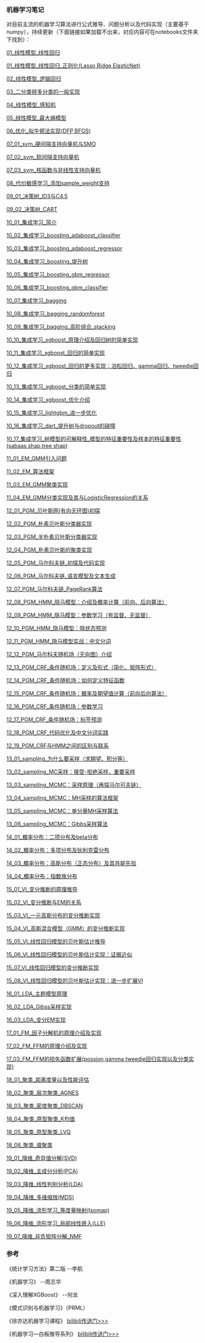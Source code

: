 ### 机器学习笔记

对目前主流的机器学习算法进行公式推导、问题分析以及代码实现（主要基于numpy），持续更新（下面链接如果加载不出来，对应内容可在notebooks文件夹下找到）：  



[01_线性模型_线性回归](https://nbviewer.jupyter.org/github/zhulei227/ML_Notes/blob/master/notebooks/01_%E7%BA%BF%E6%80%A7%E6%A8%A1%E5%9E%8B_%E7%BA%BF%E6%80%A7%E5%9B%9E%E5%BD%92.ipynb)

[01_线性模型_线性回归_正则化(Lasso,Ridge,ElasticNet)](https://nbviewer.jupyter.org/github/zhulei227/ML_Notes/blob/master/notebooks/01_%E7%BA%BF%E6%80%A7%E6%A8%A1%E5%9E%8B_%E7%BA%BF%E6%80%A7%E5%9B%9E%E5%BD%92_%E6%AD%A3%E5%88%99%E5%8C%96(Lasso%2CRidge%2CElasticNet).ipynb)

[02_线性模型_逻辑回归](https://nbviewer.jupyter.org/github/zhulei227/ML_Notes/blob/master/notebooks/02_%E7%BA%BF%E6%80%A7%E6%A8%A1%E5%9E%8B_%E9%80%BB%E8%BE%91%E5%9B%9E%E5%BD%92.ipynb)

[03_二分类转多分类的一般实现](https://nbviewer.jupyter.org/github/zhulei227/ML_Notes/blob/master/notebooks/03_%E4%BA%8C%E5%88%86%E7%B1%BB%E8%BD%AC%E5%A4%9A%E5%88%86%E7%B1%BB%E7%9A%84%E4%B8%80%E8%88%AC%E5%AE%9E%E7%8E%B0.ipynb)

[04_线性模型_感知机](https://nbviewer.jupyter.org/github/zhulei227/ML_Notes/blob/master/notebooks/04_%E7%BA%BF%E6%80%A7%E6%A8%A1%E5%9E%8B_%E6%84%9F%E7%9F%A5%E6%9C%BA.ipynb)

[05_线性模型_最大熵模型](https://nbviewer.jupyter.org/github/zhulei227/ML_Notes/blob/master/notebooks/05_%E7%BA%BF%E6%80%A7%E6%A8%A1%E5%9E%8B_%E6%9C%80%E5%A4%A7%E7%86%B5%E6%A8%A1%E5%9E%8B.ipynb)

[06_优化_拟牛顿法实现(DFP,BFGS)](https://nbviewer.jupyter.org/github/zhulei227/ML_Notes/blob/master/notebooks/06_%E4%BC%98%E5%8C%96_%E6%8B%9F%E7%89%9B%E9%A1%BF%E6%B3%95%E5%AE%9E%E7%8E%B0(DFP%2CBFGS).ipynb)

[07_01_svm_硬间隔支持向量机与SMO](https://nbviewer.jupyter.org/github/zhulei227/ML_Notes/blob/master/notebooks/07_01_svm_%E7%A1%AC%E9%97%B4%E9%9A%94%E6%94%AF%E6%8C%81%E5%90%91%E9%87%8F%E6%9C%BA%E4%B8%8ESMO.ipynb)

[07_02_svm_软间隔支持向量机](https://nbviewer.jupyter.org/github/zhulei227/ML_Notes/blob/master/notebooks/07_02_svm_%E8%BD%AF%E9%97%B4%E9%9A%94%E6%94%AF%E6%8C%81%E5%90%91%E9%87%8F%E6%9C%BA.ipynb)

[07_03_svm_核函数与非线性支持向量机](https://nbviewer.jupyter.org/github/zhulei227/ML_Notes/blob/master/notebooks/07_03_svm_%E6%A0%B8%E5%87%BD%E6%95%B0%E4%B8%8E%E9%9D%9E%E7%BA%BF%E6%80%A7%E6%94%AF%E6%8C%81%E5%90%91%E9%87%8F%E6%9C%BA.ipynb)

[08_代价敏感学习_添加sample_weight支持](https://nbviewer.jupyter.org/github/zhulei227/ML_Notes/blob/master/notebooks/08_%E4%BB%A3%E4%BB%B7%E6%95%8F%E6%84%9F%E5%AD%A6%E4%B9%A0_%E6%B7%BB%E5%8A%A0sample_weight%E6%94%AF%E6%8C%81.ipynb)

[09_01_决策树_ID3与C4.5](https://nbviewer.jupyter.org/github/zhulei227/ML_Notes/blob/master/notebooks/09_01_%E5%86%B3%E7%AD%96%E6%A0%91_ID3%E4%B8%8EC4.5.ipynb)

[09_02_决策树_CART](https://nbviewer.jupyter.org/github/zhulei227/ML_Notes/blob/master/notebooks/09_02_%E5%86%B3%E7%AD%96%E6%A0%91_CART.ipynb)

[10_01_集成学习_简介](https://nbviewer.jupyter.org/github/zhulei227/ML_Notes/blob/master/notebooks/10_01_%E9%9B%86%E6%88%90%E5%AD%A6%E4%B9%A0_%E7%AE%80%E4%BB%8B.ipynb)

[10_02_集成学习_boosting_adaboost_classifier](https://nbviewer.jupyter.org/github/zhulei227/ML_Notes/blob/master/notebooks/10_02_%E9%9B%86%E6%88%90%E5%AD%A6%E4%B9%A0_boosting_adaboost_classifier.ipynb)

[10_03_集成学习_boosting_adaboost_regressor](https://nbviewer.jupyter.org/github/zhulei227/ML_Notes/blob/master/notebooks/10_03_%E9%9B%86%E6%88%90%E5%AD%A6%E4%B9%A0_boosting_adaboost_regressor.ipynb)

[10_04_集成学习_boosting_提升树](https://nbviewer.jupyter.org/github/zhulei227/ML_Notes/blob/master/notebooks/10_04_%E9%9B%86%E6%88%90%E5%AD%A6%E4%B9%A0_boosting_%E6%8F%90%E5%8D%87%E6%A0%91.ipynb)

[10_05_集成学习_boosting_gbm_regressor](https://nbviewer.jupyter.org/github/zhulei227/ML_Notes/blob/master/notebooks/10_05_%E9%9B%86%E6%88%90%E5%AD%A6%E4%B9%A0_boosting_gbm_regressor.ipynb)

[10_06_集成学习_boosting_gbm_classifier](https://nbviewer.jupyter.org/github/zhulei227/ML_Notes/blob/master/notebooks/10_06_%E9%9B%86%E6%88%90%E5%AD%A6%E4%B9%A0_boosting_gbm_classifier.ipynb)

[10_07_集成学习_bagging](https://nbviewer.jupyter.org/github/zhulei227/ML_Notes/blob/master/notebooks/10_07_%E9%9B%86%E6%88%90%E5%AD%A6%E4%B9%A0_bagging.ipynb)

[10_08_集成学习_bagging_randomforest](https://nbviewer.jupyter.org/github/zhulei227/ML_Notes/blob/master/notebooks/10_08_%E9%9B%86%E6%88%90%E5%AD%A6%E4%B9%A0_bagging_randomforest.ipynb)

[10_09_集成学习_bagging_高阶组合_stacking](https://nbviewer.jupyter.org/github/zhulei227/ML_Notes/blob/master/notebooks/10_09_%E9%9B%86%E6%88%90%E5%AD%A6%E4%B9%A0_bagging_%E9%AB%98%E9%98%B6%E7%BB%84%E5%90%88_stacking.ipynb)

[10_10_集成学习_xgboost_原理介绍及回归树的简单实现](https://nbviewer.jupyter.org/github/zhulei227/ML_Notes/blob/master/notebooks/10_10_%E9%9B%86%E6%88%90%E5%AD%A6%E4%B9%A0_xgboost_%E5%8E%9F%E7%90%86%E4%BB%8B%E7%BB%8D%E5%8F%8A%E5%9B%9E%E5%BD%92%E6%A0%91%E7%9A%84%E7%AE%80%E5%8D%95%E5%AE%9E%E7%8E%B0.ipynb)

[10_11_集成学习_xgboost_回归的简单实现](https://nbviewer.jupyter.org/github/zhulei227/ML_Notes/blob/master/notebooks/10_11_%E9%9B%86%E6%88%90%E5%AD%A6%E4%B9%A0_xgboost_%E5%9B%9E%E5%BD%92%E7%9A%84%E7%AE%80%E5%8D%95%E5%AE%9E%E7%8E%B0.ipynb)

[10_12_集成学习_xgboost_回归的更多实现：泊松回归、gamma回归、tweedie回归](https://nbviewer.jupyter.org/github/zhulei227/ML_Notes/blob/master/notebooks/10_12_%E9%9B%86%E6%88%90%E5%AD%A6%E4%B9%A0_xgboost_%E5%9B%9E%E5%BD%92%E7%9A%84%E6%9B%B4%E5%A4%9A%E5%AE%9E%E7%8E%B0%EF%BC%9A%E6%B3%8A%E6%9D%BE%E5%9B%9E%E5%BD%92%E3%80%81gamma%E5%9B%9E%E5%BD%92%E3%80%81tweedie%E5%9B%9E%E5%BD%92.ipynb)

[10_13_集成学习_xgboost_分类的简单实现](https://nbviewer.jupyter.org/github/zhulei227/ML_Notes/blob/master/notebooks/10_13_%E9%9B%86%E6%88%90%E5%AD%A6%E4%B9%A0_xgboost_%E5%88%86%E7%B1%BB%E7%9A%84%E7%AE%80%E5%8D%95%E5%AE%9E%E7%8E%B0.ipynb)

[10_14_集成学习_xgboost_优化介绍](https://nbviewer.jupyter.org/github/zhulei227/ML_Notes/blob/master/notebooks/10_14_%E9%9B%86%E6%88%90%E5%AD%A6%E4%B9%A0_xgboost_%E4%BC%98%E5%8C%96%E4%BB%8B%E7%BB%8D.ipynb)

[10_15_集成学习_lightgbm_进一步优化](https://nbviewer.jupyter.org/github/zhulei227/ML_Notes/blob/master/notebooks/10_15_%E9%9B%86%E6%88%90%E5%AD%A6%E4%B9%A0_lightgbm_%E8%BF%9B%E4%B8%80%E6%AD%A5%E4%BC%98%E5%8C%96.ipynb)

[10_16_集成学习_dart_提升树与dropout的碰撞](https://nbviewer.jupyter.org/github/zhulei227/ML_Notes/blob/master/notebooks/10_16_%E9%9B%86%E6%88%90%E5%AD%A6%E4%B9%A0_dart_%E6%8F%90%E5%8D%87%E6%A0%91%E4%B8%8Edropout%E7%9A%84%E7%A2%B0%E6%92%9E.ipynb)

[10_17_集成学习_树模型的可解释性_模型的特征重要性及样本的特征重要性(sabaas,shap,tree shap)](https://nbviewer.jupyter.org/github/zhulei227/ML_Notes/blob/master/notebooks/10_17_%E9%9B%86%E6%88%90%E5%AD%A6%E4%B9%A0_%E6%A0%91%E6%A8%A1%E5%9E%8B%E7%9A%84%E5%8F%AF%E8%A7%A3%E9%87%8A%E6%80%A7_%E6%A8%A1%E5%9E%8B%E7%9A%84%E7%89%B9%E5%BE%81%E9%87%8D%E8%A6%81%E6%80%A7%E5%8F%8A%E6%A0%B7%E6%9C%AC%E7%9A%84%E7%89%B9%E5%BE%81%E9%87%8D%E8%A6%81%E6%80%A7(sabaas%2Cshap%2Ctree%20shap).ipynb)

[11_01_EM_GMM引入问题](https://nbviewer.jupyter.org/github/zhulei227/ML_Notes/blob/master/notebooks/11_01_EM_GMM%E5%BC%95%E5%85%A5%E9%97%AE%E9%A2%98.ipynb)

[11_02_EM_算法框架](https://nbviewer.jupyter.org/github/zhulei227/ML_Notes/blob/master/notebooks/11_02_EM_%E7%AE%97%E6%B3%95%E6%A1%86%E6%9E%B6.ipynb)

[11_03_EM_GMM聚类实现](https://nbviewer.jupyter.org/github/zhulei227/ML_Notes/blob/master/notebooks/11_03_EM_GMM%E8%81%9A%E7%B1%BB%E5%AE%9E%E7%8E%B0.ipynb)

[11_04_EM_GMM分类实现及其与LogisticRegression的关系](https://nbviewer.jupyter.org/github/zhulei227/ML_Notes/blob/master/notebooks/11_04_EM_GMM%E5%88%86%E7%B1%BB%E5%AE%9E%E7%8E%B0%E5%8F%8A%E5%85%B6%E4%B8%8ELogisticRegression%E7%9A%84%E5%85%B3%E7%B3%BB.ipynb)

[12_01_PGM_贝叶斯网(有向无环图)初探](https://nbviewer.jupyter.org/github/zhulei227/ML_Notes/blob/master/notebooks/12_01_PGM_%E8%B4%9D%E5%8F%B6%E6%96%AF%E7%BD%91(%E6%9C%89%E5%90%91%E6%97%A0%E7%8E%AF%E5%9B%BE)%E5%88%9D%E6%8E%A2.ipynb)

[12_02_PGM_朴素贝叶斯分类器实现](https://nbviewer.jupyter.org/github/zhulei227/ML_Notes/blob/master/notebooks/12_02_PGM_%E6%9C%B4%E7%B4%A0%E8%B4%9D%E5%8F%B6%E6%96%AF%E5%88%86%E7%B1%BB%E5%99%A8%E5%AE%9E%E7%8E%B0.ipynb)

[12_03_PGM_半朴素贝叶斯分类器实现](https://nbviewer.jupyter.org/github/zhulei227/ML_Notes/blob/master/notebooks/12_03_PGM_%E5%8D%8A%E6%9C%B4%E7%B4%A0%E8%B4%9D%E5%8F%B6%E6%96%AF%E5%88%86%E7%B1%BB%E5%99%A8%E5%AE%9E%E7%8E%B0.ipynb)

[12_04_PGM_朴素贝叶斯的聚类实现](https://nbviewer.jupyter.org/github/zhulei227/ML_Notes/blob/master/notebooks/12_04_PGM_%E6%9C%B4%E7%B4%A0%E8%B4%9D%E5%8F%B6%E6%96%AF%E7%9A%84%E8%81%9A%E7%B1%BB%E5%AE%9E%E7%8E%B0.ipynb)

[12_05_PGM_马尔科夫链_初探及代码实现](https://nbviewer.jupyter.org/github/zhulei227/ML_Notes/blob/master/notebooks/12_05_PGM_%E9%A9%AC%E5%B0%94%E7%A7%91%E5%A4%AB%E9%93%BE_%E5%88%9D%E6%8E%A2%E5%8F%8A%E4%BB%A3%E7%A0%81%E5%AE%9E%E7%8E%B0.ipynb)

[12_06_PGM_马尔科夫链_语言模型及文本生成](https://nbviewer.jupyter.org/github/zhulei227/ML_Notes/blob/master/notebooks/12_06_PGM_%E9%A9%AC%E5%B0%94%E7%A7%91%E5%A4%AB%E9%93%BE_%E8%AF%AD%E8%A8%80%E6%A8%A1%E5%9E%8B%E5%8F%8A%E6%96%87%E6%9C%AC%E7%94%9F%E6%88%90.ipynb)

[12_07_PGM_马尔科夫链_PageRank算法](https://nbviewer.jupyter.org/github/zhulei227/ML_Notes/blob/master/notebooks/12_07_PGM_%E9%A9%AC%E5%B0%94%E7%A7%91%E5%A4%AB%E9%93%BE_PageRank%E7%AE%97%E6%B3%95.ipynb)

[12_08_PGM_HMM_隐马模型：介绍及概率计算（前向、后向算法）](https://nbviewer.jupyter.org/github/zhulei227/ML_Notes/blob/master/notebooks/12_08_PGM_HMM_%E9%9A%90%E9%A9%AC%E6%A8%A1%E5%9E%8B%EF%BC%9A%E4%BB%8B%E7%BB%8D%E5%8F%8A%E6%A6%82%E7%8E%87%E8%AE%A1%E7%AE%97%EF%BC%88%E5%89%8D%E5%90%91%E3%80%81%E5%90%8E%E5%90%91%E7%AE%97%E6%B3%95%EF%BC%89.ipynb)

[12_09_PGM_HMM_隐马模型：参数学习（有监督、无监督）](https://nbviewer.jupyter.org/github/zhulei227/ML_Notes/blob/master/notebooks/12_09_PGM_HMM_%E9%9A%90%E9%A9%AC%E6%A8%A1%E5%9E%8B%EF%BC%9A%E5%8F%82%E6%95%B0%E5%AD%A6%E4%B9%A0%EF%BC%88%E6%9C%89%E7%9B%91%E7%9D%A3%E3%80%81%E6%97%A0%E7%9B%91%E7%9D%A3%EF%BC%89.ipynb)

[12_10_PGM_HMM_隐马模型：隐状态预测](https://nbviewer.jupyter.org/github/zhulei227/ML_Notes/blob/master/notebooks/12_10_PGM_HMM_%E9%9A%90%E9%A9%AC%E6%A8%A1%E5%9E%8B%EF%BC%9A%E9%9A%90%E7%8A%B6%E6%80%81%E9%A2%84%E6%B5%8B.ipynb)

[12_11_PGM_HMM_隐马模型实战：中文分词](https://nbviewer.jupyter.org/github/zhulei227/ML_Notes/blob/master/notebooks/12_11_PGM_HMM_%E9%9A%90%E9%A9%AC%E6%A8%A1%E5%9E%8B%E5%AE%9E%E6%88%98%EF%BC%9A%E4%B8%AD%E6%96%87%E5%88%86%E8%AF%8D.ipynb)

[12_12_PGM_马尔科夫随机场（无向图）介绍](https://nbviewer.jupyter.org/github/zhulei227/ML_Notes/blob/master/notebooks/12_12_PGM_%E9%A9%AC%E5%B0%94%E7%A7%91%E5%A4%AB%E9%9A%8F%E6%9C%BA%E5%9C%BA%EF%BC%88%E6%97%A0%E5%90%91%E5%9B%BE%EF%BC%89%E4%BB%8B%E7%BB%8D.ipynb)

[12_13_PGM_CRF_条件随机场：定义及形式（简化、矩阵形式）](https://nbviewer.jupyter.org/github/zhulei227/ML_Notes/blob/master/notebooks/12_13_PGM_CRF_%E6%9D%A1%E4%BB%B6%E9%9A%8F%E6%9C%BA%E5%9C%BA%EF%BC%9A%E5%AE%9A%E4%B9%89%E5%8F%8A%E5%BD%A2%E5%BC%8F%EF%BC%88%E7%AE%80%E5%8C%96%E3%80%81%E7%9F%A9%E9%98%B5%E5%BD%A2%E5%BC%8F%EF%BC%89.ipynb)

[12_14_PGM_CRF_条件随机场：如何定义特征函数](https://nbviewer.jupyter.org/github/zhulei227/ML_Notes/blob/master/notebooks/12_14_PGM_CRF_%E6%9D%A1%E4%BB%B6%E9%9A%8F%E6%9C%BA%E5%9C%BA%EF%BC%9A%E5%A6%82%E4%BD%95%E5%AE%9A%E4%B9%89%E7%89%B9%E5%BE%81%E5%87%BD%E6%95%B0.ipynb)

[12_15_PGM_CRF_条件随机场：概率及期望值计算（前向后向算法）](https://nbviewer.jupyter.org/github/zhulei227/ML_Notes/blob/master/notebooks/12_15_PGM_CRF_%E6%9D%A1%E4%BB%B6%E9%9A%8F%E6%9C%BA%E5%9C%BA%EF%BC%9A%E6%A6%82%E7%8E%87%E5%8F%8A%E6%9C%9F%E6%9C%9B%E5%80%BC%E8%AE%A1%E7%AE%97%EF%BC%88%E5%89%8D%E5%90%91%E5%90%8E%E5%90%91%E7%AE%97%E6%B3%95%EF%BC%89.ipynb)

[12_16_PGM_CRF_条件随机场：参数学习](https://nbviewer.jupyter.org/github/zhulei227/ML_Notes/blob/master/notebooks/12_16_PGM_CRF_%E6%9D%A1%E4%BB%B6%E9%9A%8F%E6%9C%BA%E5%9C%BA%EF%BC%9A%E5%8F%82%E6%95%B0%E5%AD%A6%E4%B9%A0.ipynb)

[12_17_PGM_CRF_条件随机场：标签预测](https://nbviewer.jupyter.org/github/zhulei227/ML_Notes/blob/master/notebooks/12_17_PGM_CRF_%E6%9D%A1%E4%BB%B6%E9%9A%8F%E6%9C%BA%E5%9C%BA%EF%BC%9A%E6%A0%87%E7%AD%BE%E9%A2%84%E6%B5%8B.ipynb)

[12_18_PGM_CRF_代码优化及中文分词实践](https://nbviewer.jupyter.org/github/zhulei227/ML_Notes/blob/master/notebooks/12_18_PGM_CRF_%E4%BB%A3%E7%A0%81%E4%BC%98%E5%8C%96%E5%8F%8A%E4%B8%AD%E6%96%87%E5%88%86%E8%AF%8D%E5%AE%9E%E8%B7%B5.ipynb)

[12_19_PGM_CRF与HMM之间的区别与联系](https://nbviewer.jupyter.org/github/zhulei227/ML_Notes/blob/master/notebooks/12_19_PGM_CRF%E4%B8%8EHMM%E4%B9%8B%E9%97%B4%E7%9A%84%E5%8C%BA%E5%88%AB%E4%B8%8E%E8%81%94%E7%B3%BB.ipynb)

[13_01_sampling_为什么要采样（求期望、积分等）](https://nbviewer.jupyter.org/github/zhulei227/ML_Notes/blob/master/notebooks/13_01_sampling_%E4%B8%BA%E4%BB%80%E4%B9%88%E8%A6%81%E9%87%87%E6%A0%B7%EF%BC%88%E6%B1%82%E6%9C%9F%E6%9C%9B%E3%80%81%E7%A7%AF%E5%88%86%E7%AD%89%EF%BC%89.ipynb)

[13_02_sampling_MC采样：接受-拒绝采样、重要采样](https://nbviewer.jupyter.org/github/zhulei227/ML_Notes/blob/master/notebooks/13_02_sampling_MC%E9%87%87%E6%A0%B7%EF%BC%9A%E6%8E%A5%E5%8F%97-%E6%8B%92%E7%BB%9D%E9%87%87%E6%A0%B7%E3%80%81%E9%87%8D%E8%A6%81%E9%87%87%E6%A0%B7.ipynb)

[13_03_sampling_MCMC：采样原理（再探马尔可夫链）](https://nbviewer.jupyter.org/github/zhulei227/ML_Notes/blob/master/notebooks/13_03_sampling_MCMC%EF%BC%9A%E9%87%87%E6%A0%B7%E5%8E%9F%E7%90%86%EF%BC%88%E5%86%8D%E6%8E%A2%E9%A9%AC%E5%B0%94%E5%8F%AF%E5%A4%AB%E9%93%BE%EF%BC%89.ipynb)

[13_04_sampling_MCMC：MH采样的算法框架](https://nbviewer.jupyter.org/github/zhulei227/ML_Notes/blob/master/notebooks/13_04_sampling_MCMC%EF%BC%9AMH%E9%87%87%E6%A0%B7%E7%9A%84%E7%AE%97%E6%B3%95%E6%A1%86%E6%9E%B6.ipynb)

[13_05_sampling_MCMC：单分量MH采样算法](https://nbviewer.jupyter.org/github/zhulei227/ML_Notes/blob/master/notebooks/13_05_sampling_MCMC%EF%BC%9A%E5%8D%95%E5%88%86%E9%87%8FMH%E9%87%87%E6%A0%B7%E7%AE%97%E6%B3%95.ipynb)

[13_06_sampling_MCMC：Gibbs采样算法](https://nbviewer.jupyter.org/github/zhulei227/ML_Notes/blob/master/notebooks/13_06_sampling_MCMC%EF%BC%9AGibbs%E9%87%87%E6%A0%B7%E7%AE%97%E6%B3%95.ipynb)

[14_01_概率分布：二项分布及beta分布](https://nbviewer.jupyter.org/github/zhulei227/ML_Notes/blob/master/notebooks/14_01_%E6%A6%82%E7%8E%87%E5%88%86%E5%B8%83%EF%BC%9A%E4%BA%8C%E9%A1%B9%E5%88%86%E5%B8%83%E5%8F%8Abeta%E5%88%86%E5%B8%83.ipynb)

[14_02_概率分布：多项分布及狄利克雷分布](https://nbviewer.jupyter.org/github/zhulei227/ML_Notes/blob/master/notebooks/14_02_%E6%A6%82%E7%8E%87%E5%88%86%E5%B8%83%EF%BC%9A%E5%A4%9A%E9%A1%B9%E5%88%86%E5%B8%83%E5%8F%8A%E7%8B%84%E5%88%A9%E5%85%8B%E9%9B%B7%E5%88%86%E5%B8%83.ipynb)

[14_03_概率分布：高斯分布（正态分布）及其共轭先验](https://nbviewer.jupyter.org/github/zhulei227/ML_Notes/blob/master/notebooks/14_03_%E6%A6%82%E7%8E%87%E5%88%86%E5%B8%83%EF%BC%9A%E9%AB%98%E6%96%AF%E5%88%86%E5%B8%83%EF%BC%88%E6%AD%A3%E6%80%81%E5%88%86%E5%B8%83%EF%BC%89%E5%8F%8A%E5%85%B6%E5%85%B1%E8%BD%AD%E5%85%88%E9%AA%8C.ipynb)

[14_04_概率分布：指数族分布](https://nbviewer.jupyter.org/github/zhulei227/ML_Notes/blob/master/notebooks/14_04_%E6%A6%82%E7%8E%87%E5%88%86%E5%B8%83%EF%BC%9A%E6%8C%87%E6%95%B0%E6%97%8F%E5%88%86%E5%B8%83.ipynb)

[15_01_VI_变分推断的原理推导](https://nbviewer.jupyter.org/github/zhulei227/ML_Notes/blob/master/notebooks/15_01_VI_%E5%8F%98%E5%88%86%E6%8E%A8%E6%96%AD%E7%9A%84%E5%8E%9F%E7%90%86%E6%8E%A8%E5%AF%BC.ipynb)

[15_02_VI_变分推断与EM的关系](https://nbviewer.jupyter.org/github/zhulei227/ML_Notes/blob/master/notebooks/15_02_VI_%E5%8F%98%E5%88%86%E6%8E%A8%E6%96%AD%E4%B8%8EEM%E7%9A%84%E5%85%B3%E7%B3%BB.ipynb)

[15_03_VI_一元高斯分布的变分推断实现](https://nbviewer.jupyter.org/github/zhulei227/ML_Notes/blob/master/notebooks/15_03_VI_%E4%B8%80%E5%85%83%E9%AB%98%E6%96%AF%E5%88%86%E5%B8%83%E7%9A%84%E5%8F%98%E5%88%86%E6%8E%A8%E6%96%AD%E5%AE%9E%E7%8E%B0.ipynb)

[15_04_VI_高斯混合模型（GMM）的变分推断实现](https://nbviewer.jupyter.org/github/zhulei227/ML_Notes/blob/master/notebooks/15_04_VI_%E9%AB%98%E6%96%AF%E6%B7%B7%E5%90%88%E6%A8%A1%E5%9E%8B%EF%BC%88GMM%EF%BC%89%E7%9A%84%E5%8F%98%E5%88%86%E6%8E%A8%E6%96%AD%E5%AE%9E%E7%8E%B0.ipynb)

[15_05_VI_线性回归模型的贝叶斯估计推导](https://nbviewer.jupyter.org/github/zhulei227/ML_Notes/blob/master/notebooks/15_05_VI_%E7%BA%BF%E6%80%A7%E5%9B%9E%E5%BD%92%E6%A8%A1%E5%9E%8B%E7%9A%84%E8%B4%9D%E5%8F%B6%E6%96%AF%E4%BC%B0%E8%AE%A1%E6%8E%A8%E5%AF%BC.ipynb)

[15_06_VI_线性回归模型的贝叶斯估计实现：证据近似](https://nbviewer.jupyter.org/github/zhulei227/ML_Notes/blob/master/notebooks/15_06_VI_%E7%BA%BF%E6%80%A7%E5%9B%9E%E5%BD%92%E6%A8%A1%E5%9E%8B%E7%9A%84%E8%B4%9D%E5%8F%B6%E6%96%AF%E4%BC%B0%E8%AE%A1%E5%AE%9E%E7%8E%B0%EF%BC%9A%E8%AF%81%E6%8D%AE%E8%BF%91%E4%BC%BC.ipynb)

[15_07_VI_线性回归模型的变分推断实现](https://nbviewer.jupyter.org/github/zhulei227/ML_Notes/blob/master/notebooks/15_07_VI_%E7%BA%BF%E6%80%A7%E5%9B%9E%E5%BD%92%E6%A8%A1%E5%9E%8B%E7%9A%84%E5%8F%98%E5%88%86%E6%8E%A8%E6%96%AD%E5%AE%9E%E7%8E%B0.ipynb)

[15_08_VI_线性回归模型的贝叶斯估计实现：进一步扩展VI](https://nbviewer.jupyter.org/github/zhulei227/ML_Notes/blob/master/notebooks/15_08_VI_%E7%BA%BF%E6%80%A7%E5%9B%9E%E5%BD%92%E6%A8%A1%E5%9E%8B%E7%9A%84%E8%B4%9D%E5%8F%B6%E6%96%AF%E4%BC%B0%E8%AE%A1%E5%AE%9E%E7%8E%B0%EF%BC%9A%E8%BF%9B%E4%B8%80%E6%AD%A5%E6%89%A9%E5%B1%95VI.ipynb)

[16_01_LDA_主题模型原理](https://nbviewer.jupyter.org/github/zhulei227/ML_Notes/blob/master/notebooks/16_01_LDA_%E4%B8%BB%E9%A2%98%E6%A8%A1%E5%9E%8B%E5%8E%9F%E7%90%86.ipynb)

[16_02_LDA_Gibss采样实现](https://nbviewer.jupyter.org/github/zhulei227/ML_Notes/blob/master/notebooks/16_02_LDA_Gibss%E9%87%87%E6%A0%B7%E5%AE%9E%E7%8E%B0.ipynb)

[16_03_LDA_变分EM实现](https://nbviewer.jupyter.org/github/zhulei227/ML_Notes/blob/master/notebooks/16_03_LDA_%E5%8F%98%E5%88%86EM%E5%AE%9E%E7%8E%B0.ipynb)

[17_01_FM_因子分解机的原理介绍及实现](https://nbviewer.jupyter.org/github/zhulei227/ML_Notes/blob/master/notebooks/17_01_FM_%E5%9B%A0%E5%AD%90%E5%88%86%E8%A7%A3%E6%9C%BA%E7%9A%84%E5%8E%9F%E7%90%86%E4%BB%8B%E7%BB%8D%E5%8F%8A%E5%AE%9E%E7%8E%B0.ipynb)

[17_02_FM_FFM的原理介绍及实现](https://nbviewer.jupyter.org/github/zhulei227/ML_Notes/blob/master/notebooks/17_02_FM_FFM%E7%9A%84%E5%8E%9F%E7%90%86%E4%BB%8B%E7%BB%8D%E5%8F%8A%E5%AE%9E%E7%8E%B0.ipynb)

[17_03_FM_FFM的损失函数扩展(possion,gamma,tweedie回归实现以及分类实现)](https://nbviewer.jupyter.org/github/zhulei227/ML_Notes/blob/master/notebooks/17_03_FM_FFM%E7%9A%84%E6%8D%9F%E5%A4%B1%E5%87%BD%E6%95%B0%E6%89%A9%E5%B1%95(possion%2Cgamma%2Ctweedie%E5%9B%9E%E5%BD%92%E5%AE%9E%E7%8E%B0%E4%BB%A5%E5%8F%8A%E5%88%86%E7%B1%BB%E5%AE%9E%E7%8E%B0).ipynb)

[18_01_聚类_距离度量以及性能评估](https://nbviewer.jupyter.org/github/zhulei227/ML_Notes/blob/master/notebooks/18_01_%E8%81%9A%E7%B1%BB_%E8%B7%9D%E7%A6%BB%E5%BA%A6%E9%87%8F%E4%BB%A5%E5%8F%8A%E6%80%A7%E8%83%BD%E8%AF%84%E4%BC%B0.ipynb)

[18_02_聚类_层次聚类_AGNES](https://nbviewer.jupyter.org/github/zhulei227/ML_Notes/blob/master/notebooks/18_02_%E8%81%9A%E7%B1%BB_%E5%B1%82%E6%AC%A1%E8%81%9A%E7%B1%BB_AGNES.ipynb)

[18_03_聚类_密度聚类_DBSCAN](https://nbviewer.jupyter.org/github/zhulei227/ML_Notes/blob/master/notebooks/18_03_%E8%81%9A%E7%B1%BB_%E5%AF%86%E5%BA%A6%E8%81%9A%E7%B1%BB_DBSCAN.ipynb)

[18_04_聚类_原型聚类_K均值](https://nbviewer.jupyter.org/github/zhulei227/ML_Notes/blob/master/notebooks/18_04_%E8%81%9A%E7%B1%BB_%E5%8E%9F%E5%9E%8B%E8%81%9A%E7%B1%BB_K%E5%9D%87%E5%80%BC.ipynb)

[18_05_聚类_原型聚类_LVQ](https://nbviewer.jupyter.org/github/zhulei227/ML_Notes/blob/master/notebooks/18_05_%E8%81%9A%E7%B1%BB_%E5%8E%9F%E5%9E%8B%E8%81%9A%E7%B1%BB_LVQ.ipynb)

[18_06_聚类_谱聚类](https://nbviewer.jupyter.org/github/zhulei227/ML_Notes/blob/master/notebooks/18_06_%E8%81%9A%E7%B1%BB_%E8%B0%B1%E8%81%9A%E7%B1%BB.ipynb)

[19_01_降维_奇异值分解(SVD)](https://nbviewer.jupyter.org/github/zhulei227/ML_Notes/blob/master/notebooks/19_01_%E9%99%8D%E7%BB%B4_%E5%A5%87%E5%BC%82%E5%80%BC%E5%88%86%E8%A7%A3(SVD).ipynb)

[19_02_降维_主成分分析(PCA)](https://nbviewer.jupyter.org/github/zhulei227/ML_Notes/blob/master/notebooks/19_02_%E9%99%8D%E7%BB%B4_%E4%B8%BB%E6%88%90%E5%88%86%E5%88%86%E6%9E%90(PCA).ipynb)

[19_03_降维_线性判别分析(LDA)](https://nbviewer.jupyter.org/github/zhulei227/ML_Notes/blob/master/notebooks/19_03_%E9%99%8D%E7%BB%B4_%E7%BA%BF%E6%80%A7%E5%88%A4%E5%88%AB%E5%88%86%E6%9E%90(LDA).ipynb)

[19_04_降维_多维缩放(MDS)](https://nbviewer.jupyter.org/github/zhulei227/ML_Notes/blob/master/notebooks/19_04_%E9%99%8D%E7%BB%B4_%E5%A4%9A%E7%BB%B4%E7%BC%A9%E6%94%BE(MDS).ipynb)

[19_05_降维_流形学习_等度量映射(Isomap)](https://nbviewer.jupyter.org/github/zhulei227/ML_Notes/blob/master/notebooks/19_05_%E9%99%8D%E7%BB%B4_%E6%B5%81%E5%BD%A2%E5%AD%A6%E4%B9%A0_%E7%AD%89%E5%BA%A6%E9%87%8F%E6%98%A0%E5%B0%84(Isomap).ipynb)

[19_06_降维_流形学习_局部线性嵌入(LLE)](https://nbviewer.jupyter.org/github/zhulei227/ML_Notes/blob/master/notebooks/19_06_%E9%99%8D%E7%BB%B4_%E6%B5%81%E5%BD%A2%E5%AD%A6%E4%B9%A0_%E5%B1%80%E9%83%A8%E7%BA%BF%E6%80%A7%E5%B5%8C%E5%85%A5(LLE).ipynb)

[19_07_降维_非负矩阵分解_NMF](https://nbviewer.jupyter.org/github/zhulei227/ML_Notes/blob/master/notebooks/19_07_%E9%99%8D%E7%BB%B4_%E9%9D%9E%E8%B4%9F%E7%9F%A9%E9%98%B5%E5%88%86%E8%A7%A3_NMF.ipynb)

### 参考

《统计学习方法》第二版  --李航   

《机器学习》                     --周志华  

《深入理解XGBoost》      --何龙

《模式识别与机器学习》（PRML）

《徐亦达机器学习课程》  [bilibili传送门>>>](https://www.bilibili.com/video/BV1Qx411W7mf)

《机器学习—白板推导系列》  [bilibili传送门>>>](https://www.bilibili.com/video/BV1Qx411W7mf)
